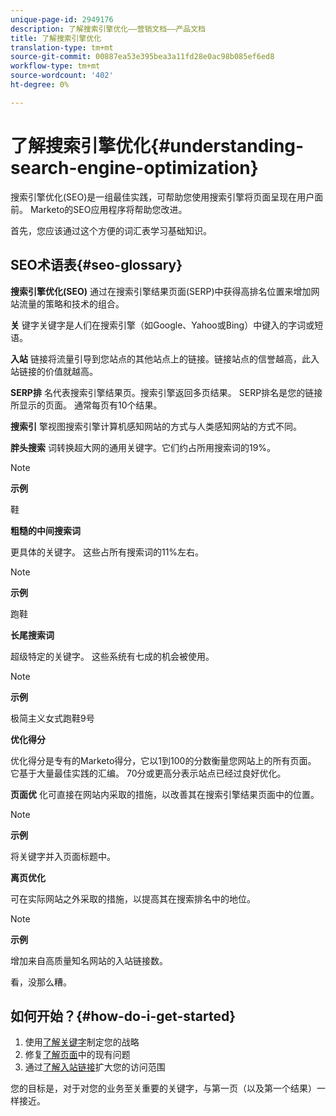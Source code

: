 ```yaml
---
unique-page-id: 2949176
description: 了解搜索引擎优化——营销文档——产品文档
title: 了解搜索引擎优化
translation-type: tm+mt
source-git-commit: 00887ea53e395bea3a11fd28e0ac98b085ef6ed8
workflow-type: tm+mt
source-wordcount: '402'
ht-degree: 0%

---
```



# 了解搜索引擎优化{#understanding-search-engine-optimization}

搜索引擎优化(SEO)是一组最佳实践，可帮助您使用搜索引擎将页面呈现在用户面前。 Marketo的SEO应用程序将帮助您改进。

首先，您应该通过这个方便的词汇表学习基础知识。

## SEO术语表{#seo-glossary}

**搜索引擎优化(SEO)**
通过在搜索引擎结果页面(SERP)中获得高排名位置来增加网站流量的策略和技术的组合。

**关**
键字关键字是人们在搜索引擎（如Google、Yahoo或Bing）中键入的字词或短语。

**入站**
链接将流量引导到您站点的其他站点上的链接。链接站点的信誉越高，此入站链接的价值就越高。

**SERP排**
名代表搜索引擎结果页。搜索引擎返回多页结果。 SERP排名是您的链接所显示的页面。 通常每页有10个结果。

**搜索引**
擎视图搜索引擎计算机感知网站的方式与人类感知网站的方式不同。

**胖头搜索**
词转换超大网的通用关键字。它们约占所用搜索词的19%。

>[!NOTE]
>
>**示例**
>
>鞋

**粗糙的中间搜索词**

更具体的关键字。 这些占所有搜索词的11%左右。

>[!NOTE]
>
>**示例**
>
>跑鞋

**长尾搜索词**

超级特定的关键字。 这些系统有七成的机会被使用。

>[!NOTE]
>
>**示例**
>
>极简主义女式跑鞋9号

**优化得分**

优化得分是专有的Marketo得分，它以1到100的分数衡量您网站上的所有页面。 它基于大量最佳实践的汇编。 70分或更高分表示站点已经过良好优化。

**页面优**
化可直接在网站内采取的措施，以改善其在搜索引擎结果页面中的位置。

>[!NOTE]
>
>**示例**
>
>将关键字并入页面标题中。

**离页优化**

可在实际网站之外采取的措施，以提高其在搜索排名中的地位。

>[!NOTE]
>
>**示例**
>
>增加来自高质量知名网站的入站链接数。

看，没那么糟。

## 如何开始？{#how-do-i-get-started}

1. 使用[了解关键字](../../../../product-docs/additional-apps/seo/keywords/seo-understanding-keywords.md)制定您的战略
1. 修复[了解页面](../../../../product-docs/additional-apps/seo/pages/seo-understanding-pages.md)中的现有问题
1. 通过[了解入站链接](../../../../product-docs/additional-apps/seo/inbound-links/seo-understanding-inbound-links.md)扩大您的访问范围

您的目标是，对于对您的业务至关重要的关键字，与第一页（以及第一个结果）一样接近。
